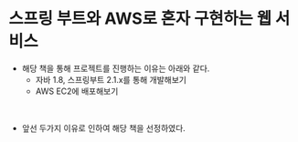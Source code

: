 # 스프링 부트와 AWS로 혼자 구현하는 웹 서비스
- 해당 책을 통해 프로젝트를 진행하는 이유는 아래와 같다.
  - 자바 1.8, 스프링부트 2.1.x를 통해 개발해보기
  - AWS EC2에 배포해보기
<br>

- 앞선 두가지 이유로 인하여 해당 책을 선정하였다.